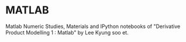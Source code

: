 # MATLAB
Matlab Numeric Studies, Materials and IPython notebooks of "Derivative Product Modelling 1 : Matlab" by Lee Kyung soo et.
